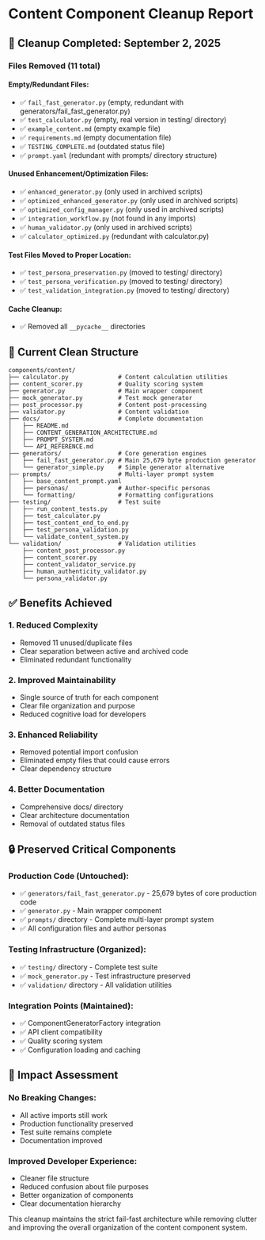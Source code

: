 # Content Component Cleanup Report

## 🧹 Cleanup Completed: September 2, 2025

### Files Removed (11 total)

#### Empty/Redundant Files:
- ✅ `fail_fast_generator.py` (empty, redundant with generators/fail_fast_generator.py)
- ✅ `test_calculator.py` (empty, real version in testing/ directory)
- ✅ `example_content.md` (empty example file)
- ✅ `requirements.md` (empty documentation file)
- ✅ `TESTING_COMPLETE.md` (outdated status file)
- ✅ `prompt.yaml` (redundant with prompts/ directory structure)

#### Unused Enhancement/Optimization Files:
- ✅ `enhanced_generator.py` (only used in archived scripts)
- ✅ `optimized_enhanced_generator.py` (only used in archived scripts)
- ✅ `optimized_config_manager.py` (only used in archived scripts)
- ✅ `integration_workflow.py` (not found in any imports)
- ✅ `human_validator.py` (only used in archived scripts)
- ✅ `calculator_optimized.py` (redundant with calculator.py)

#### Test Files Moved to Proper Location:
- ✅ `test_persona_preservation.py` (moved to testing/ directory)
- ✅ `test_persona_verification.py` (moved to testing/ directory)
- ✅ `test_validation_integration.py` (moved to testing/ directory)

#### Cache Cleanup:
- ✅ Removed all `__pycache__` directories

## 📁 Current Clean Structure

```
components/content/
├── calculator.py              # Content calculation utilities
├── content_scorer.py          # Quality scoring system
├── generator.py               # Main wrapper component
├── mock_generator.py          # Test mock generator
├── post_processor.py          # Content post-processing
├── validator.py               # Content validation
├── docs/                      # Complete documentation
│   ├── README.md
│   ├── CONTENT_GENERATION_ARCHITECTURE.md
│   ├── PROMPT_SYSTEM.md
│   └── API_REFERENCE.md
├── generators/                # Core generation engines
│   ├── fail_fast_generator.py # Main 25,679 byte production generator
│   └── generator_simple.py    # Simple generator alternative
├── prompts/                   # Multi-layer prompt system
│   ├── base_content_prompt.yaml
│   ├── personas/              # Author-specific personas
│   └── formatting/            # Formatting configurations
├── testing/                   # Test suite
│   ├── run_content_tests.py
│   ├── test_calculator.py
│   ├── test_content_end_to_end.py
│   ├── test_persona_validation.py
│   └── validate_content_system.py
└── validation/                # Validation utilities
    ├── content_post_processor.py
    ├── content_scorer.py
    ├── content_validator_service.py
    ├── human_authenticity_validator.py
    └── persona_validator.py
```

## ✅ Benefits Achieved

### 1. **Reduced Complexity**
- Removed 11 unused/duplicate files
- Clear separation between active and archived code
- Eliminated redundant functionality

### 2. **Improved Maintainability**
- Single source of truth for each component
- Clear file organization and purpose
- Reduced cognitive load for developers

### 3. **Enhanced Reliability**
- Removed potential import confusion
- Eliminated empty files that could cause errors
- Clear dependency structure

### 4. **Better Documentation**
- Comprehensive docs/ directory
- Clear architecture documentation
- Removal of outdated status files

## 🔒 Preserved Critical Components

### Production Code (Untouched):
- ✅ `generators/fail_fast_generator.py` - 25,679 bytes of core production code
- ✅ `generator.py` - Main wrapper component
- ✅ `prompts/` directory - Complete multi-layer prompt system
- ✅ All configuration files and author personas

### Testing Infrastructure (Organized):
- ✅ `testing/` directory - Complete test suite
- ✅ `mock_generator.py` - Test infrastructure preserved
- ✅ `validation/` directory - All validation utilities

### Integration Points (Maintained):
- ✅ ComponentGeneratorFactory integration
- ✅ API client compatibility
- ✅ Quality scoring system
- ✅ Configuration loading and caching

## 🎯 Impact Assessment

### No Breaking Changes:
- All active imports still work
- Production functionality preserved
- Test suite remains complete
- Documentation improved

### Improved Developer Experience:
- Cleaner file structure
- Reduced confusion about file purposes
- Better organization of components
- Clear documentation hierarchy

This cleanup maintains the strict fail-fast architecture while removing clutter and improving the overall organization of the content component system.
